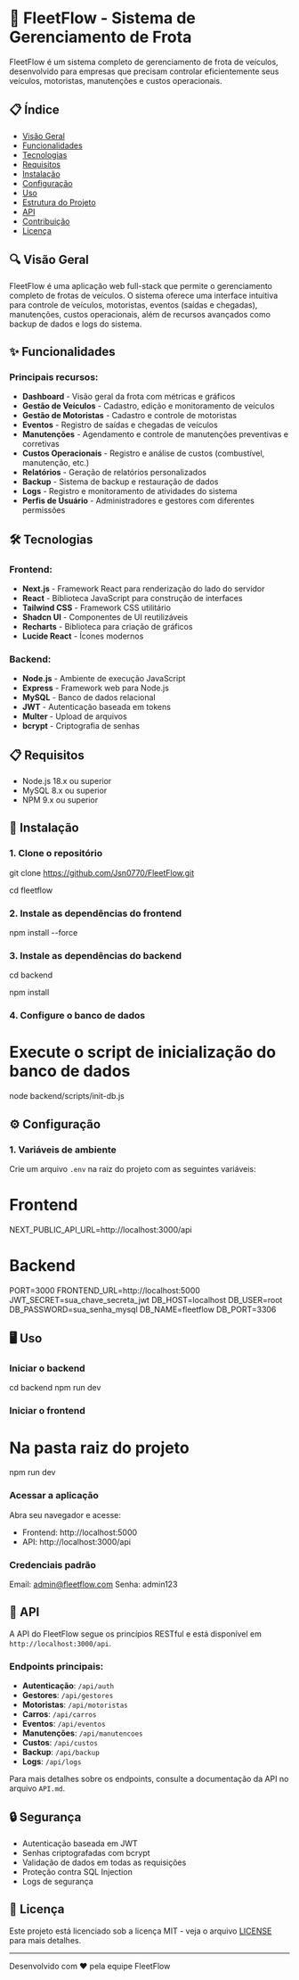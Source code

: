 # 🚗 FleetFlow - Sistema de Gerenciamento de Frota

FleetFlow é um sistema completo de gerenciamento de frota de veículos, desenvolvido para empresas que precisam controlar eficientemente seus veículos, motoristas, manutenções e custos operacionais.

## 📋 Índice

- [Visão Geral](#visão-geral)
- [Funcionalidades](#funcionalidades)
- [Tecnologias](#tecnologias)
- [Requisitos](#requisitos)
- [Instalação](#instalação)
- [Configuração](#configuração)
- [Uso](#uso)
- [Estrutura do Projeto](#estrutura-do-projeto)
- [API](#api)
- [Contribuição](#contribuição)
- [Licença](#licença)

## 🔍 Visão Geral

FleetFlow é uma aplicação web full-stack que permite o gerenciamento completo de frotas de veículos. O sistema oferece uma interface intuitiva para controle de veículos, motoristas, eventos (saídas e chegadas), manutenções, custos operacionais, além de recursos avançados como backup de dados e logs do sistema.

## ✨ Funcionalidades

### Principais recursos:

- **Dashboard** - Visão geral da frota com métricas e gráficos
- **Gestão de Veículos** - Cadastro, edição e monitoramento de veículos
- **Gestão de Motoristas** - Cadastro e controle de motoristas
- **Eventos** - Registro de saídas e chegadas de veículos
- **Manutenções** - Agendamento e controle de manutenções preventivas e corretivas
- **Custos Operacionais** - Registro e análise de custos (combustível, manutenção, etc.)
- **Relatórios** - Geração de relatórios personalizados
- **Backup** - Sistema de backup e restauração de dados
- **Logs** - Registro e monitoramento de atividades do sistema
- **Perfis de Usuário** - Administradores e gestores com diferentes permissões

## 🛠️ Tecnologias

### Frontend:
- **Next.js** - Framework React para renderização do lado do servidor
- **React** - Biblioteca JavaScript para construção de interfaces
- **Tailwind CSS** - Framework CSS utilitário
- **Shadcn UI** - Componentes de UI reutilizáveis
- **Recharts** - Biblioteca para criação de gráficos
- **Lucide React** - Ícones modernos

### Backend:
- **Node.js** - Ambiente de execução JavaScript
- **Express** - Framework web para Node.js
- **MySQL** - Banco de dados relacional
- **JWT** - Autenticação baseada em tokens
- **Multer** - Upload de arquivos
- **bcrypt** - Criptografia de senhas

## 📋 Requisitos

- Node.js 18.x ou superior
- MySQL 8.x ou superior
- NPM 9.x ou superior

## 🚀 Instalação

### 1. Clone o repositório


git clone https://github.com/Jsn0770/FleetFlow.git


cd fleetflow


### 2. Instale as dependências do frontend


npm install --force


### 3. Instale as dependências do backend


cd backend


npm install



### 4. Configure o banco de dados


# Execute o script de inicialização do banco de dados
node backend/scripts/init-db.js


## ⚙️ Configuração

### 1. Variáveis de ambiente

Crie um arquivo `.env` na raiz do projeto com as seguintes variáveis:


# Frontend
NEXT_PUBLIC_API_URL=http://localhost:3000/api

# Backend
PORT=3000
FRONTEND_URL=http://localhost:5000
JWT_SECRET=sua_chave_secreta_jwt
DB_HOST=localhost
DB_USER=root
DB_PASSWORD=sua_senha_mysql
DB_NAME=fleetflow
DB_PORT=3306


## 🖥️ Uso

### Iniciar o backend

cd backend
npm run dev


### Iniciar o frontend


# Na pasta raiz do projeto
npm run dev


### Acessar a aplicação

Abra seu navegador e acesse:
- Frontend: http://localhost:5000
- API: http://localhost:3000/api

### Credenciais padrão


Email: admin@fleetflow.com
Senha: admin123

## 🔌 API

A API do FleetFlow segue os princípios RESTful e está disponível em `http://localhost:3000/api`.

### Endpoints principais:

- **Autenticação**: `/api/auth`
- **Gestores**: `/api/gestores`
- **Motoristas**: `/api/motoristas`
- **Carros**: `/api/carros`
- **Eventos**: `/api/eventos`
- **Manutenções**: `/api/manutencoes`
- **Custos**: `/api/custos`
- **Backup**: `/api/backup`
- **Logs**: `/api/logs`

Para mais detalhes sobre os endpoints, consulte a documentação da API no arquivo `API.md`.

## 🔒 Segurança

- Autenticação baseada em JWT
- Senhas criptografadas com bcrypt
- Validação de dados em todas as requisições
- Proteção contra SQL Injection
- Logs de segurança

## 📄 Licença

Este projeto está licenciado sob a licença MIT - veja o arquivo [LICENSE](LICENSE) para mais detalhes.

---

Desenvolvido com ❤️ pela equipe FleetFlow
